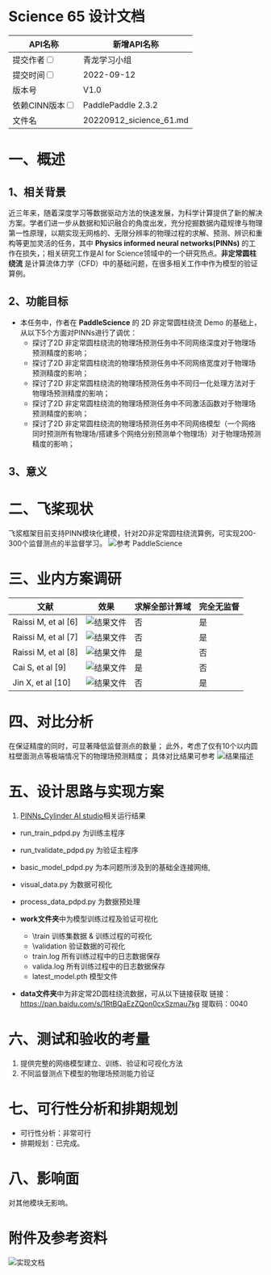 # Science 65 设计文档

| API名称                                                      | 新增API名称                 |
| ------------------------------------------------------------ | --------------------------- |
| 提交作者<input type="checkbox" class="rowselector hidden">   | 青龙学习小组                |
| 提交时间<input type="checkbox" class="rowselector hidden">   | 2022-09-12                  |
| 版本号                                                       | V1.0                        |
| 依赖CINN版本<input type="checkbox" class="rowselector hidden"> | PaddlePaddle 2.3.2          |
| 文件名                                                       | 20220912_sicience_61.md<br> |

# 一、概述

## 1、相关背景

近三年来，随着深度学习等数据驱动方法的快速发展，为科学计算提供了新的解决方案。学者们进一步从数据和知识融合的角度出发，充分挖掘数据内蕴规律与物理第一性原理，以期实现无网格的、无限分辨率的物理过程的求解、预测、辨识和重构等更加灵活的任务，其中 **Physics informed neural networks(PINNs)** 的工作在损失，；相关研究工作是AI for Science领域中的一个研究热点。**非定常圆柱绕流** 是计算流体力学（CFD）中的基础问题，在很多相关工作中作为模型的验证算例。


## 2、功能目标

- 本任务中，作者在 **PaddleScience** 的 2D 非定常圆柱绕流 Demo 的基础上，从以下5个方面对PINNs进行了调优：
  - 探讨了2D 非定常圆柱绕流的物理场预测任务中不同网络深度对于物理场预测精度的影响；
  - 探讨了2D 非定常圆柱绕流的物理场预测任务中不同网络宽度对于物理场预测精度的影响；
  - 探讨了2D 非定常圆柱绕流的物理场预测任务中不同归一化处理方法对于物理场预测精度的影响；
  - 探讨了2D 非定常圆柱绕流的物理场预测任务中不同激活函数对于物理场预测精度的影响；
  - 探讨了2D 非定常圆柱绕流的物理场预测任务中不同网络模型（一个网络同时预测所有物理场/搭建多个网络分别预测单个物理场）对于物理场预测精度的影响；


## 3、意义


# 二、飞桨现状

飞浆框架目前支持PINN模块化建模，针对2D非定常圆柱绕流算例，可实现200-300个监督测点的半监督学习。
![参考 PaddleScience](https://github.com/PaddlePaddle/PaddleScience/tree/develop/examples/cylinder/2d_unsteady_continuous)

# 三、业内方案调研

| 文献                   | 效果                                                         | 求解全部计算域 | 完全无监督 |
| ---------------------- | ------------------------------------------------------------ | -------------- | ---------- |
| Raissi M, et al    [6] | ![结果文件](https://github.com/tianshao1992/PINNs_Cylinder/tree/main/figs_for_md/paper6.png) | 否             | 是         |
| Raissi M, et al    [7] | ![结果文件]([figs_for_md](https://github.com/tianshao1992/PINNs_Cylinder/tree/main/figs_for_md)/paper7.png) | 否             | 是         |
| Raissi M, et al    [8] | ![结果文件]([figs_for_md](https://github.com/tianshao1992/PINNs_Cylinder/tree/main/figs_for_md)/paper8.png) | 是             | 否         |
| Cai S, et al    [9]    | ![结果文件]([figs_for_md](https://github.com/tianshao1992/PINNs_Cylinder/tree/main/figs_for_md)/paper9.png) | 是             | 否         |
| Jin X, et al    [10]   | ![结果文件]([figs_for_md](https://github.com/tianshao1992/PINNs_Cylinder/tree/main/figs_for_md)/paper10.png) | 否             | 是         |

# 四、对比分析

在保证精度的同时，可显著降低监督测点的数量；
此外，考虑了仅有10个以内圆柱壁面测点等极端情况下的物理场预测精度；
具体对比结果可参考 ![结果描述](https://github.com/JxingLi/PINNs_Cylinder)

# 五、设计思路与实现方案

1. [PINNs_Cylinder AI studio](https://aistudio.baidu.com/aistudio/projectdetail/4529544)相关运行结果

  - run_train_pdpd.py   为训练主程序
  - run_tvalidate_pdpd.py  为验证主程序
  - basic_model_pdpd.py  为本问题所涉及到的基础全连接网络,
  - visual_data.py  为数据可视化
  - process_data_pdpd.py  为数据预处理

  - **work文件夹**中为模型训练过程及验证可视化
    - \train  训练集数据 & 训练过程的可视化
    - \validation 验证数据的可视化
    - train.log 所有训练过程中的日志数据保存
    - valida.log 所有训练过程中的日志数据保存
    - latest_model.pth 模型文件

  - **data文件夹**中为非定常2D圆柱绕流数据，可从以下链接获取
链接：https://pan.baidu.com/s/1RtBQaEzZQon0cxSzmau7kg 
提取码：0040

# 六、测试和验收的考量

1. 提供完整的网络模型建立、训练、验证和可视化方法
2. 不同监督测点下模型的物理场预测能力验证


# 七、可行性分析和排期规划

- 可行性分析：非常可行
- 排期规划：已完成。

# 八、影响面

对其他模块无影响。

# 附件及参考资料

![实现文档](https://github.com/JxingLi/PINNs_Cylinder)